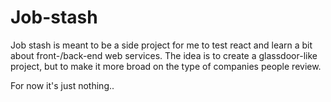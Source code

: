 # Job-stash

Job stash is meant to be a side project for me to test react and learn a bit about front-/back-end web services.
The idea is to create a glassdoor-like project, but to make it more broad on the type of companies people review.

For now it's just nothing..
